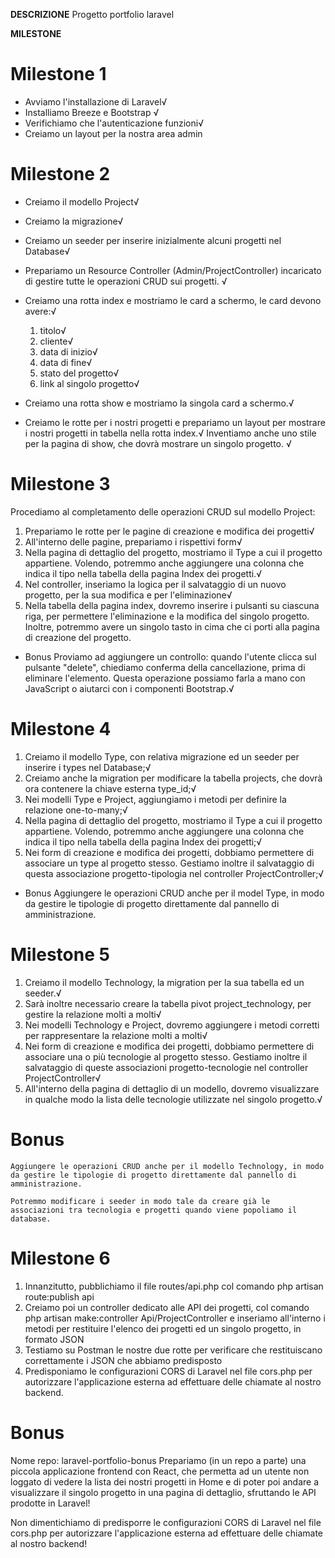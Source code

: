 __DESCRIZIONE__
Progetto portfolio laravel

__MILESTONE__
# Milestone 1
- Avviamo l'installazione di Laravel√
- Installiamo Breeze e Bootstrap √
- Verifichiamo che l'autenticazione funzioni√
- Creiamo un layout per la nostra area admin

# Milestone 2
- Creiamo il modello Project√
- Creiamo la migrazione√
- Creiamo un seeder per inserire inizialmente alcuni progetti nel Database√
- Prepariamo un Resource Controller (Admin/ProjectController) incaricato di gestire tutte le operazioni CRUD sui progetti. √
- Creiamo una rotta index e mostriamo le card a schermo, le card devono avere:√
    1. titolo√
    2. cliente√
    3. data di inizio√ 
    4. data di fine√
    5. stato del progetto√
    6. link al singolo progetto√
- Creiamo una rotta show e mostriamo la singola card a schermo.√

- Creiamo le rotte per i nostri progetti e prepariamo un layout per mostrare i  nostri progetti in tabella nella rotta index.√ Inventiamo anche uno stile per la pagina di show, che dovrà mostrare un singolo progetto. √

# Milestone 3

Procediamo al completamento delle operazioni CRUD sul modello Project:

1. Prepariamo le rotte per le pagine di creazione e modifica dei progetti√
2. All'interno delle pagine, prepariamo i rispettivi form√
3. Nella pagina di dettaglio del progetto, mostriamo il Type a cui il progetto appartiene. Volendo, potremmo anche aggiungere una colonna che indica il tipo nella tabella della pagina Index dei progetti.√
4. Nel controller, inseriamo la logica per il salvataggio di un nuovo progetto, per la sua modifica e per l'eliminazione√
5. Nella tabella della pagina index, dovremo inserire i pulsanti su ciascuna riga, per permettere l'eliminazione e la modifica del singolo progetto. Inoltre, potremmo avere un singolo tasto in cima che ci porti alla pagina di creazione del progetto.

- Bonus
Proviamo ad aggiungere un controllo: quando l'utente clicca sul pulsante "delete", chiediamo conferma della cancellazione, prima di eliminare l'elemento. Questa operazione possiamo farla a mano con JavaScript o aiutarci con i componenti Bootstrap.√

# Milestone 4
1. Creiamo il modello Type, con relativa migrazione ed un seeder per inserire i types nel Database;√
2. Creiamo anche la migration per modificare la tabella projects, che dovrà ora contenere la chiave esterna type_id;√
3. Nei modelli Type e Project, aggiungiamo i metodi per definire la relazione one-to-many;√
4. Nella pagina di dettaglio del progetto, mostriamo il Type a cui il progetto appartiene. Volendo, potremmo anche aggiungere una colonna che indica il tipo nella tabella della pagina Index dei progetti;√
5. Nei form di creazione e modifica dei progetti, dobbiamo permettere di associare un type al progetto stesso. Gestiamo inoltre il salvataggio di questa associazione progetto-tipologia nel controller ProjectController;√

- Bonus
Aggiungere le operazioni CRUD anche per il model Type, in modo da gestire le tipologie di progetto direttamente dal pannello di amministrazione.

# Milestone 5
1. Creiamo il modello Technology, la migration per la sua tabella ed un seeder.√
2. Sarà inoltre necessario creare la tabella pivot project_technology, per gestire la relazione molti a molti√
3. Nei modelli Technology e Project, dovremo aggiungere i metodi corretti per rappresentare la relazione molti a molti√
4. Nei form di creazione e modifica dei progetti, dobbiamo permettere di associare una o più tecnologie al progetto stesso. Gestiamo inoltre il salvataggio di queste associazioni progetto-tecnologie nel controller ProjectController√
5. All'interno della pagina di dettaglio di un modello, dovremo visualizzare in qualche modo la lista delle tecnologie utilizzate nel singolo progetto.√

# Bonus

    Aggiungere le operazioni CRUD anche per il modello Technology, in modo da gestire le tipologie di progetto direttamente dal pannello di amministrazione.

    Potremmo modificare i seeder in modo tale da creare già le associazioni tra tecnologia e progetti quando viene popoliamo il database.

# Milestone 6
1. Innanzitutto, pubblichiamo il file routes/api.php col comando php artisan route:publish api
2. Creiamo poi un controller dedicato alle API dei progetti, col comando php artisan make:controller Api/ProjectController e inseriamo all'interno i metodi per restituire l'elenco dei progetti ed un singolo progetto, in formato JSON
3. Testiamo su Postman le nostre due rotte per verificare che restituiscano correttamente i JSON che abbiamo predisposto
4. Predisponiamo le configurazioni CORS di Laravel nel file cors.php per autorizzare l'applicazione esterna ad effettuare delle chiamate al nostro backend. 

# Bonus
Nome repo: laravel-portfolio-bonus
Prepariamo (in un repo a parte) una piccola applicazione frontend con React, che  permetta ad un utente non loggato di vedere la lista dei nostri progetti in Home e di poter poi andare a visualizzare il singolo progetto in una pagina di dettaglio, sfruttando le  API prodotte in Laravel!

Non dimentichiamo di predisporre le configurazioni CORS di Laravel nel file cors.php per autorizzare l'applicazione esterna ad effettuare delle chiamate al nostro backend!